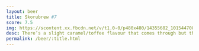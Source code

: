 ```yaml
---
layout: beer
title: Skorubrew #7
score: 7.5
img: https://scontent.xx.fbcdn.net/v/t1.0-0/p480x480/14355682_10154470801823745_1173945088278637495_n.jpg?oh=09a79296b370a434d84ea11a9e669bb6&oe=590A225C
desc: There’s a slight caramel/toffee flavour that comes through but the apple isn’t there except for the smell. More bitter than my other beers but it’s not overwhelming
permalink: /beer/:title.html
---
```

